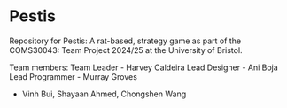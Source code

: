 # Pestis
Repository for Pestis: A rat-based, strategy game as part of the COMS30043: Team Project 2024/25 at the University of Bristol. 

Team members:
Team Leader - Harvey Caldeira
Lead Designer - Ani Boja
Lead Programmer - Murray Groves
+ Vinh Bui, Shayaan Ahmed, Chongshen Wang
